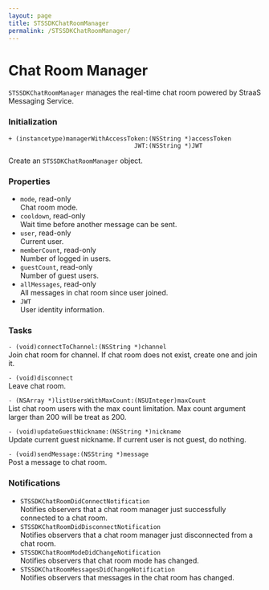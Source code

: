 ```yaml
---
layout: page
title: STSSDKChatRoomManager
permalink: /STSSDKChatRoomManager/
---
```


# Chat Room Manager

`STSSDKChatRoomManager` manages the real-time chat room powered by StraaS Messaging Service.

### Initialization

```
+ (instancetype)managerWithAccessToken:(NSString *)accessToken
                                   JWT:(NSString *)JWT
```

Create an `STSSDKChatRoomManager` object.

### Properties

- `mode`, read-only<br>
  Chat room mode.
- `cooldown`, read-only<br>
  Wait time before another message can be sent.
- `user`, read-only<br>
  Current user.
- `memberCount`, read-only<br>
  Number of logged in users.
- `guestCount`, read-only<br>
  Number of guest users.
- `allMessages`, read-only<br>
  All messages in chat room since user joined.
- `JWT`<br>
  User identity information.

### Tasks

`- (void)connectToChannel:(NSString *)channel`<br>
  Join chat room for channel. If chat room does not exist, create one and join it.

`- (void)disconnect`<br>
  Leave chat room.

`- (NSArray *)listUsersWithMaxCount:(NSUInteger)maxCount`<br>
  List chat room users with the max count limitation. Max count argument larger than 200 will be treat as 200.

`- (void)updateGuestNickname:(NSString *)nickname`<br>
  Update current guest nickname. If current user is not guest, do nothing.

`- (void)sendMessage:(NSString *)message`<br>
  Post a message to chat room.

### Notifications

- `STSSDKChatRoomDidConnectNotification`<br>
  Notifies observers that a chat room manager just successfully connected to a chat room.
- `STSSDKChatRoomDidDisconnectNotification`<br>
  Notifies observers that a chat room manager just disconnected from a chat room.
- `STSSDKChatRoomModeDidChangeNotification`<br>
  Notifies observers that chat room mode has changed.
- `STSSDKChatRoomMessagesDidChangeNotification`<br>
  Notifies observers that messages in the chat room has changed.
